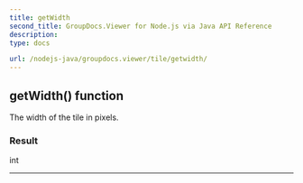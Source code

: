 ```yaml
---
title: getWidth
second_title: GroupDocs.Viewer for Node.js via Java API Reference
description: 
type: docs

url: /nodejs-java/groupdocs.viewer/tile/getwidth/
---
```


## getWidth()  function

 The width of the tile in pixels.
 

### Result
int


---


